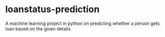 # loanstatus-prediction
A machine learning project in python on predicting whether a person gets loan based on the given details

